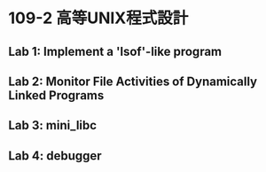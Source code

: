 # 109-2 高等UNIX程式設計

## Lab 1: Implement a 'lsof'-like program

## Lab 2: Monitor File Activities of Dynamically Linked Programs

## Lab 3: mini_libc

## Lab 4: debugger
